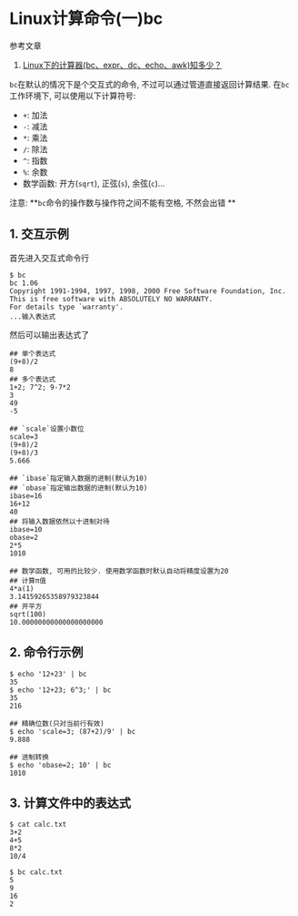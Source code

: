 # Linux计算命令(一)bc

参考文章

1. [Linux下的计算器(bc、expr、dc、echo、awk)知多少？](http://blog.chinaunix.net/uid-24673811-id-1760837.html)

`bc`在默认的情况下是个交互式的命令, 不过可以通过管道直接返回计算结果. 在`bc`工作环境下, 可以使用以下计算符号: 

- `+`: 加法
- `-`: 减法 
- `*`: 乘法 
- `/`: 除法 
- `^`: 指数 
- `%`: 余数
- 数学函数: 开方(`sqrt`), 正弦(`s`), 余弦(`c`)...

注意: **`bc`命令的操作数与操作符之间不能有空格, 不然会出错 **

## 1. 交互示例

首先进入交互式命令行

```
$ bc
bc 1.06
Copyright 1991-1994, 1997, 1998, 2000 Free Software Foundation, Inc.
This is free software with ABSOLUTELY NO WARRANTY.
For details type `warranty'. 
...输入表达式
```

然后可以输出表达式了

```shell
## 单个表达式
(9+8)/2
8
## 多个表达式
1+2; 7^2; 9-7*2
3
49
-5
```

```shell
## `scale`设置小数位
scale=3         
(9+8)/2
(9+8)/3
5.666
```

```shell
## `ibase`指定输入数据的进制(默认为10)
## `obase`指定输出数据的进制(默认为10)
ibase=16
16+12
40
## 将输入数据依然以十进制对待
ibase=10
obase=2
2*5
1010

## 数学函数, 可用的比较少. 使用数学函数时默认自动将精度设置为20
## 计算π值
4*a(1)
3.14159265358979323844
## 开平方
sqrt(100)
10.00000000000000000000
```

## 2. 命令行示例

```
$ echo '12+23' | bc
35
$ echo '12+23; 6^3;' | bc
35
216

## 精确位数(只对当前行有效)
$ echo 'scale=3; (87+2)/9' | bc
9.888

## 进制转换
$ echo 'obase=2; 10' | bc
1010
```

## 3. 计算文件中的表达式

```
$ cat calc.txt 
3+2
4+5
8*2
10/4

$ bc calc.txt 
5
9
16
2
```
